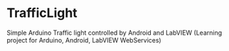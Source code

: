 TrafficLight
============

Simple Arduino Traffic light controlled by Android and LabVIEW (Learning project for Arduino, Android, LabVIEW WebServices)
